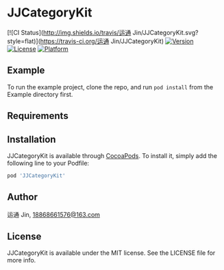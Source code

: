 # JJCategoryKit

[![CI Status](http://img.shields.io/travis/运通 Jin/JJCategoryKit.svg?style=flat)](https://travis-ci.org/运通 Jin/JJCategoryKit)
[![Version](https://img.shields.io/cocoapods/v/JJCategoryKit.svg?style=flat)](http://cocoapods.org/pods/JJCategoryKit)
[![License](https://img.shields.io/cocoapods/l/JJCategoryKit.svg?style=flat)](http://cocoapods.org/pods/JJCategoryKit)
[![Platform](https://img.shields.io/cocoapods/p/JJCategoryKit.svg?style=flat)](http://cocoapods.org/pods/JJCategoryKit)

## Example

To run the example project, clone the repo, and run `pod install` from the Example directory first.

## Requirements

## Installation

JJCategoryKit is available through [CocoaPods](http://cocoapods.org). To install
it, simply add the following line to your Podfile:

```ruby
pod 'JJCategoryKit'
```

## Author

运通 Jin, 18868661576@163.com

## License

JJCategoryKit is available under the MIT license. See the LICENSE file for more info.
